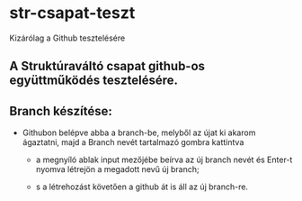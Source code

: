 # str-csapat-teszt
Kizárólag a Github tesztelésére

## A Struktúraváltó csapat github-os együttműködés tesztelésére.

## Branch készítése:
- Githubon belépve abba a branch-be, melyből az újat ki akarom ágaztatni, majd a Branch nevét tartalmazó gombra kattintva
  - a megnyíló ablak input mezőjébe beírva az új branch nevét és Enter-t nyomva létrejön a megadott nevű új branch;

  

  - s a létrehozást követően a github át is áll az új branch-re.

